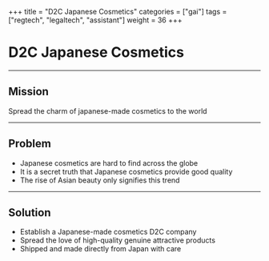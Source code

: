 +++
title = "D2C Japanese Cosmetics"
categories = ["gai"]
tags = ["regtech", "legaltech", "assistant"]
weight = 36
+++

# D2C Japanese Cosmetics

---

## Mission

Spread the charm of japanese-made cosmetics to the world

---

## Problem

- Japanese cosmetics are hard to find across the globe
- It is a secret truth that Japanese cosmetics provide good quality
- The rise of Asian beauty only signifies this trend

---

## Solution

- Establish a Japanese-made cosmetics D2C company
- Spread the love of high-quality genuine attractive products
- Shipped and made directly from Japan with care
